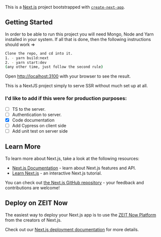 This is a [Next.js](https://nextjs.org/) project bootstrapped with [`create-next-app`](https://github.com/zeit/next.js/tree/canary/packages/create-next-app).

## Getting Started

In order to be able to run this project you will need Mongo, Node and Yarn installed in your system. 
If all that is done, then the following instructions should work =>

```bash
Clone the repo, and cd into it.
1. - yarn build:next
2. - yarn start:dev
(any other time, just follow the second rule)
```

Open [http://localhost:3100](http://localhost:3100) with your browser to see the result.

This is a NextJS project simply to serve SSR without much set up at all. 

### I'd like to add if this were for production purposes:

- [ ] TS to the server.
- [ ] Authentication to server.
- [x] Code documentation
- [ ] Add Cypress on client side
- [ ] Add unit test on server side

## Learn More

To learn more about Next.js, take a look at the following resources:

- [Next.js Documentation](https://nextjs.org/docs) - learn about Next.js features and API.
- [Learn Next.js](https://nextjs.org/learn) - an interactive Next.js tutorial.

You can check out [the Next.js GitHub repository](https://github.com/zeit/next.js/) - your feedback and contributions are welcome!

## Deploy on ZEIT Now

The easiest way to deploy your Next.js app is to use the [ZEIT Now Platform](https://zeit.co/import?utm_medium=default-template&filter=next.js&utm_source=create-next-app&utm_campaign=create-next-app-readme) from the creators of Next.js.

Check out our [Next.js deployment documentation](https://nextjs.org/docs/deployment) for more details.
